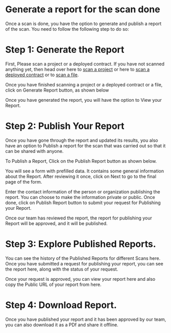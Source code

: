 # Generate a report for the scan done

Once a scan is done, you have the option to generate and publish a report of the scan. You need to follow the following step to do so:

# Step 1: Generate the Report

First, Please scan a project or a deployed contract. If you have not scanned anything yet, then head over here to [scan a project](./project) or here to [scan a deployed contract](./block) or to [scan a file](./filescan).

Once you have finished scanning a project or a deployed contract or a file, click on Generate Report button, as shown below

Once you have generated the report, you will have the option to View your Report.

# Step 2: Publish Your Report

Once you have gone through the report and updated its results, you also have an option to Publish a report for the scan that was carried out so that it can be shared with anyone.

To Publish a Report, Click on the Publish Report button as shown below.

You will see a form with prefilled data. It contains some general information about the Report. After reviewing it once, click on Next to go to the final page of the form.

Enter the contact information of the person or organization publishing the report. You can choose to make the information private or public. Once done, click on Publish Report button to submit your request for Publishing your Report.

Once our team has reviewed the report, the report for publishing your Report will be approved, and it will be published.

# Step 3: Explore Published Reports.

You can see the history of the Published Reports for different Scans here. Once you have submitted a request for publishing your report, you can see the report here, along with the status of your request.

Once your request is approved, you can view your report here and also copy the Public URL of your report from here.

# Step 4: Download Report.

Once you have published your report and it has been approved by our team, you can also download it as a PDf and share it offline.

